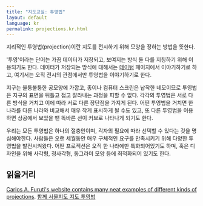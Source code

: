 ```yaml
---
title: "지도교실: 투영법"
layout: default
language: kr
permalink: projections.kr.html
---
```


지리적인 투영법(projection)이란 지도를 전시하기 위해 모양을 정하는 방법을 뜻한다.

'투영'이라는 단어는 가끔 데이터가 저장되고, 보여지는 방식 둘 다를 지칭하기 위해 이용되기도 한다. 데이터가 저장되는 방식에 대해서는 [데이텀](http://mapschool.io/datum.html)  페이지에서 이야기하기로 하고, 여기서는 오직 전시의 관점에서만 투영법을 이야기하기로 한다.

지구는 울퉁불퉁한 공모양에 가깝고, 종이나 컴퓨터 스크린은 납작한 네모이므로 투영법은 지구의 표면을 뒤틀고 접고 잘라내는 과정을 피할 수 없다. 각각의 투영법은 서로 다른 방식을 거치고 이에 따라 서로 다른 장단점을 가지게 된다. 어떤 투영법을 거치면 한 나라를 다른 나라와 비교해서 매우 작게 표시하게 될 수도 있고, 또 다른 투영법을 이용하면 상공에서 보았을 떈 똑바른 선이 커브로 나타나게 되기도 한다.

우리는 모든 투영법은 하나의 절충안이며, 각자의 필요에 따라 선택할 수 있다는 것을 명심해야한다. 사람들은 오랜 세월동안 매우 구체적인 요구를 만족시키기 위해 다양한 투영법을 발전시켜왔다. 어떤 프로젝션은 오직 한 나라에만 특화되어있기도 하며, 혹은 디자인을 위해 사각형, 정사각형, 동그라미 모양 등에 최적화되어 있기도 한다.

## 읽을거리

[Carlos A. Furuti's website contains many neat examples of different kinds of projections](http://www.progonos.com/furuti/MapProj/Normal/TOC/cartTOC.html).
[함께 서울지도 지도 투영법](http://gis.seoul.go.kr/GisWebDataStore/Gis_Edu/html/S0604/SGIS-HTML.jsp?sgis=0604)